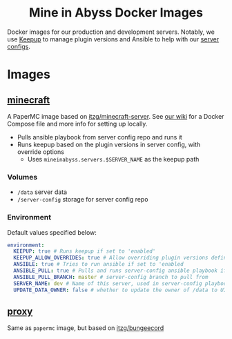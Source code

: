 <div align="center">

# Mine in Abyss Docker Images
</div>

Docker images for our production and development servers. Notably, we use [Keepup](https://github.com/MineInAbyss/Keepup/) to manage plugin versions and Ansible to help with our [server configs](https://github.com/MineInAbyss/server-config).

# Images

## [minecraft](https://github.com/MineInAbyss/Docker/pkgs/container/papermc_dev)

A PaperMC image based on [itzg/minecraft-server](https://github.com/itzg/docker-minecraft-server). See [our wiki](https://wiki.mineinabyss.com/contributing/setup/server-setup/) for a Docker Compose file and more info for setting up locally.

- Pulls ansible playbook from server config repo and runs it
- Runs keepup based on the plugin versions in server config, with override options
  - Uses `mineinabyss.servers.$SERVER_NAME` as the keepup path

### Volumes
- `/data` server data
- `/server-config` storage for server config repo

### Environment

Default values specified below:

```yaml
environment:
  KEEPUP: true # Runs keepup if set to 'enabled'
  KEEPUP_ALLOW_OVERRIDES: true # Allow overriding plugin versions defined in server-config
  ANSIBLE: true # Tries to run ansible if set to 'enabled
  ANSIBLE_PULL: true # Pulls and runs server-config ansible playbook if set to 'enabled', otherwise tries to run local playbook
  ANSIBLE_PULL_BRANCH: master # server-config branch to pull from
  SERVER_NAME: dev # Name of this server, used in server-config playbook
  UPDATE_DATA_OWNER: false # whether to update the owner of /data to UID:GID
```


## [proxy](https://github.com/MineInAbyss/Docker/pkgs/container/proxy)

Same as `papermc` image, but based on [itzg/bungeecord](https://github.com/itzg/docker-bungeecord)
